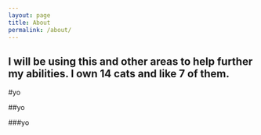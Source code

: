 ```yaml
---
layout: page
title: About
permalink: /about/
---
```

I will be using this and other areas to help further my abilities. I own 14 cats and like 7 of them.
---
#yo

##yo

###yo
